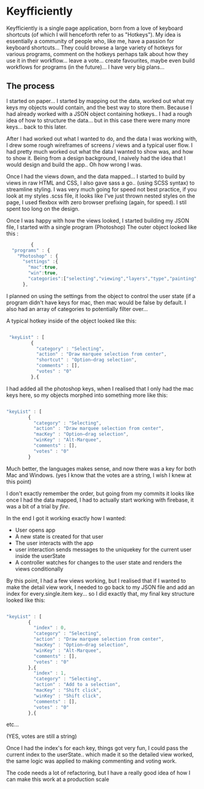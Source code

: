 # Keyfficiently

Keyfficiently is a single page application, born from a love of keyboard shortcuts (of which I will henceforth refer to as "Hotkeys"). My idea is essentially a community of people who, like me, have a passion for keyboard shortcuts... They could browse a large variety of hotkeys for various programs, comment on the hotkeys perhaps talk about how they use it in their workflow... leave a vote... create favourites, maybe even build workflows for programs (in the future)... I have very big plans...

## The process

I started on paper... I started by mapping out the data, worked out what my keys my objects would contain, and the best way to store them. Because I had already worked with a JSON object containing hotkeys.. I had a rough idea of how to structure the data... but in this case there were many more keys... back to this later.

After I had worked out what I wanted to do, and the data I was working with, I drew some rough wireframes of screens / views and a typical user flow. I had pretty much worked out what the data I wanted to show was, and how to show it. Being from a design background, I naively had the idea that I would design and build the app.. Oh how wrong I was.

Once I had the views down, and the data mapped... I started to build by views in raw HTML and CSS, I also gave sass a go.. (using SCSS syntax) to streamline styling. I was very much going for speed not best practice, if you look at my styles .scss file, it looks like I've just thrown nested styles on the page, I used flexbox with zero browser prefixing (again, for speed). I stil spent too long on the design.

Once I was happy with how the views looked, I started building my JSON file, I started with a single program (Photoshop) The outer object looked like this :

```javascript
		 {
  "programs" : {
    "Photoshop" : {
      "settings" :{
        "mac":true,
        "win":true,
        "categories":["selecting","viewing","layers","type","painting","pen tool and paths","panels","misc good stuff","tools"]
      },
```

I planned on using the settings from the object to control the user state (if a program didn't have keys for mac, then mac would be false by default. I also had an array of categories to potentially filter over...

A typical hotkey inside of the object looked like this:

```javascript

 "keyList" : [
         {
           "category" : "Selecting",
           "action" : "Draw marquee selection from center",
           "shortcut" : "Option–drag selection",
           "comments" : [],
           "votes" : "0"
         },{

```

I had added all the photoshop keys, when I realised that I only had the mac keys here, so my objects morphed into something more like this:

```javascript

"keyList" : [
        {
          "category" : "Selecting",
          "action" : "Draw marquee selection from center",
          "macKey" : "Option–drag selection",
          "winKey" : "Alt-Marquee",
          "comments" : [],
          "votes" : "0"
        }

```

Much better, the languages makes sense, and now there was a key for both Mac and Windows. (yes I know that the votes are a string, I wish I knew at this point)

I don't exactly remember the order, but going from my commits it looks like once I had the data mapped, I had to actually start working with firebase, it was a bit of a trial by _fire_.

In the end I got it working exactly how I wanted:

- User opens app
- A new state is created for that user
- The user interacts with the app
- user interaction sends messages to the uniquekey for the current user inside the userState
- A controller watches for changes to the user state and renders the views conditionally

By this point, I had a few views working, but I realised that if I wanted to make the detail view work, I needed to go back to my JSON file and add an index for every.single.item key... so I did exactly that, my final key structure looked like this:

```javascript

"keyList" : [
        {
          "index" : 0,
          "category" : "Selecting",
          "action" : "Draw marquee selection from center",
          "macKey" : "Option–drag selection",
          "winKey" : "Alt-Marquee",
          "comments" : [],
          "votes" : "0"
        },{
          "index" : 1,
          "category" : "Selecting",
          "action" : "Add to a selection",
          "macKey" : "Shift click",
          "winKey" : "Shift click",
          "comments" : [],
          "votes" : "0"
        },{

```
etc...

(YES, votes are still a string)

Once I had the index's for each key, things got very fun, I could pass the current index to the userState.. which made it so the detailed view worked, the same logic was applied to making commenting and voting work.

The code needs a lot of refactoring, but I have a really good idea of how I can make this work at a production scale
